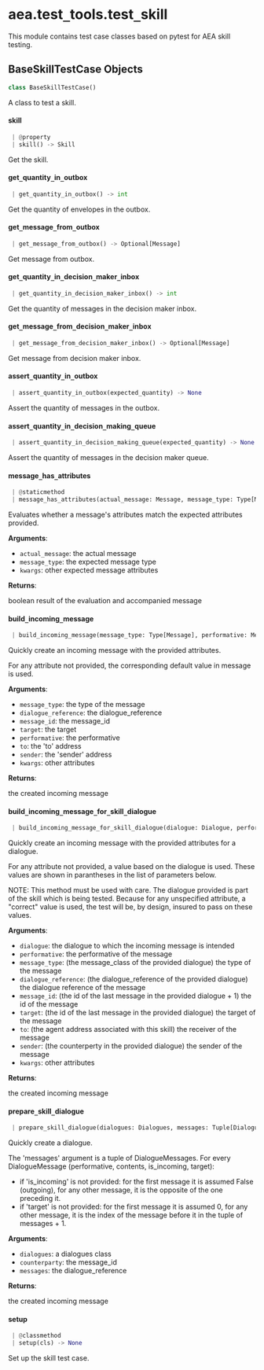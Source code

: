<a name="aea.test_tools.test_skill"></a>
# aea.test`_`tools.test`_`skill

This module contains test case classes based on pytest for AEA skill testing.

<a name="aea.test_tools.test_skill.BaseSkillTestCase"></a>
## BaseSkillTestCase Objects

```python
class BaseSkillTestCase()
```

A class to test a skill.

<a name="aea.test_tools.test_skill.BaseSkillTestCase.skill"></a>
#### skill

```python
 | @property
 | skill() -> Skill
```

Get the skill.

<a name="aea.test_tools.test_skill.BaseSkillTestCase.get_quantity_in_outbox"></a>
#### get`_`quantity`_`in`_`outbox

```python
 | get_quantity_in_outbox() -> int
```

Get the quantity of envelopes in the outbox.

<a name="aea.test_tools.test_skill.BaseSkillTestCase.get_message_from_outbox"></a>
#### get`_`message`_`from`_`outbox

```python
 | get_message_from_outbox() -> Optional[Message]
```

Get message from outbox.

<a name="aea.test_tools.test_skill.BaseSkillTestCase.get_quantity_in_decision_maker_inbox"></a>
#### get`_`quantity`_`in`_`decision`_`maker`_`inbox

```python
 | get_quantity_in_decision_maker_inbox() -> int
```

Get the quantity of messages in the decision maker inbox.

<a name="aea.test_tools.test_skill.BaseSkillTestCase.get_message_from_decision_maker_inbox"></a>
#### get`_`message`_`from`_`decision`_`maker`_`inbox

```python
 | get_message_from_decision_maker_inbox() -> Optional[Message]
```

Get message from decision maker inbox.

<a name="aea.test_tools.test_skill.BaseSkillTestCase.assert_quantity_in_outbox"></a>
#### assert`_`quantity`_`in`_`outbox

```python
 | assert_quantity_in_outbox(expected_quantity) -> None
```

Assert the quantity of messages in the outbox.

<a name="aea.test_tools.test_skill.BaseSkillTestCase.assert_quantity_in_decision_making_queue"></a>
#### assert`_`quantity`_`in`_`decision`_`making`_`queue

```python
 | assert_quantity_in_decision_making_queue(expected_quantity) -> None
```

Assert the quantity of messages in the decision maker queue.

<a name="aea.test_tools.test_skill.BaseSkillTestCase.message_has_attributes"></a>
#### message`_`has`_`attributes

```python
 | @staticmethod
 | message_has_attributes(actual_message: Message, message_type: Type[Message], **kwargs, ,) -> Tuple[bool, str]
```

Evaluates whether a message's attributes match the expected attributes provided.

**Arguments**:

- `actual_message`: the actual message
- `message_type`: the expected message type
- `kwargs`: other expected message attributes

**Returns**:

boolean result of the evaluation and accompanied message

<a name="aea.test_tools.test_skill.BaseSkillTestCase.build_incoming_message"></a>
#### build`_`incoming`_`message

```python
 | build_incoming_message(message_type: Type[Message], performative: Message.Performative, dialogue_reference: Optional[Tuple[str, str]] = None, message_id: Optional[int] = None, target: Optional[int] = None, to: Optional[Address] = None, sender: Address = COUNTERPARTY_NAME, **kwargs, ,) -> Message
```

Quickly create an incoming message with the provided attributes.

For any attribute not provided, the corresponding default value in message is used.

**Arguments**:

- `message_type`: the type of the message
- `dialogue_reference`: the dialogue_reference
- `message_id`: the message_id
- `target`: the target
- `performative`: the performative
- `to`: the 'to' address
- `sender`: the 'sender' address
- `kwargs`: other attributes

**Returns**:

the created incoming message

<a name="aea.test_tools.test_skill.BaseSkillTestCase.build_incoming_message_for_skill_dialogue"></a>
#### build`_`incoming`_`message`_`for`_`skill`_`dialogue

```python
 | build_incoming_message_for_skill_dialogue(dialogue: Dialogue, performative: Message.Performative, message_type: Optional[Type[Message]] = None, dialogue_reference: Optional[Tuple[str, str]] = None, message_id: Optional[int] = None, target: Optional[int] = None, to: Optional[Address] = None, sender: Optional[Address] = None, **kwargs, ,) -> Message
```

Quickly create an incoming message with the provided attributes for a dialogue.

For any attribute not provided, a value based on the dialogue is used.
These values are shown in parantheses in the list of parameters below.

NOTE: This method must be used with care. The dialogue provided is part of the skill
which is being tested. Because for any unspecified attribute, a "correct" value is used,
the test will be, by design, insured to pass on these values.

**Arguments**:

- `dialogue`: the dialogue to which the incoming message is intended
- `performative`: the performative of the message
- `message_type`: (the message_class of the provided dialogue) the type of the message
- `dialogue_reference`: (the dialogue_reference of the provided dialogue) the dialogue reference of the message
- `message_id`: (the id of the last message in the provided dialogue + 1) the id of the message
- `target`: (the id of the last message in the provided dialogue) the target of the message
- `to`: (the agent address associated with this skill) the receiver of the message
- `sender`: (the counterperty in the provided dialogue) the sender of the message
- `kwargs`: other attributes

**Returns**:

the created incoming message

<a name="aea.test_tools.test_skill.BaseSkillTestCase.prepare_skill_dialogue"></a>
#### prepare`_`skill`_`dialogue

```python
 | prepare_skill_dialogue(dialogues: Dialogues, messages: Tuple[DialogueMessage, ...], counterparty: Address = COUNTERPARTY_NAME) -> Dialogue
```

Quickly create a dialogue.

The 'messages' argument is a tuple of DialogueMessages.
For every DialogueMessage (performative, contents, is_incoming, target):
- if 'is_incoming' is not provided: for the first message it is assumed False (outgoing),
for any other message, it is the opposite of the one preceding it.
- if 'target' is not provided: for the first message it is assumed 0,
for any other message, it is the index of the message before it in the tuple of messages + 1.

**Arguments**:

- `dialogues`: a dialogues class
- `counterparty`: the message_id
- `messages`: the dialogue_reference

**Returns**:

the created incoming message

<a name="aea.test_tools.test_skill.BaseSkillTestCase.setup"></a>
#### setup

```python
 | @classmethod
 | setup(cls) -> None
```

Set up the skill test case.

